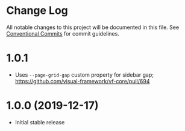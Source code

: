 # Change Log

All notable changes to this project will be documented in this file.
See [Conventional Commits](https://conventionalcommits.org) for commit guidelines.

# 1.0.1

* Uses `--page-grid-gap` custom property for sidebar gap; https://github.com/visual-framework/vf-core/pull/694

# 1.0.0 (2019-12-17)

* Initial stable release
